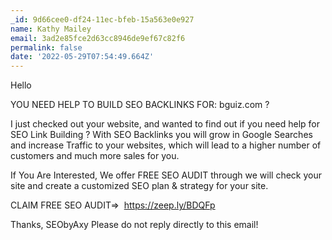 ```yaml
---
_id: 9d66cee0-df24-11ec-bfeb-15a563e0e927
name: Kathy Mailey
email: 3ad2e85fce2d63cc8946de9ef67c82f6
permalink: false
date: '2022-05-29T07:54:49.664Z'
---
```

Hello
 
YOU NEED HELP TO BUILD SEO BACKLINKS FOR: bguiz.com  ?
 
I just checked out your website, and wanted to find out if you need help for SEO Link Building ?
With SEO Backlinks you will grow in Google Searches and increase Traffic to your websites,
which will lead to a higher number of customers and much more sales for you. 
 
If You Are Interested,
We offer FREE SEO AUDIT through we will check your site and create a customized SEO plan & strategy for your site.

CLAIM FREE SEO AUDIT=>  https://zeep.ly/BDQFp
 
Thanks, SEObyAxy
Please do not reply directly to this email!

